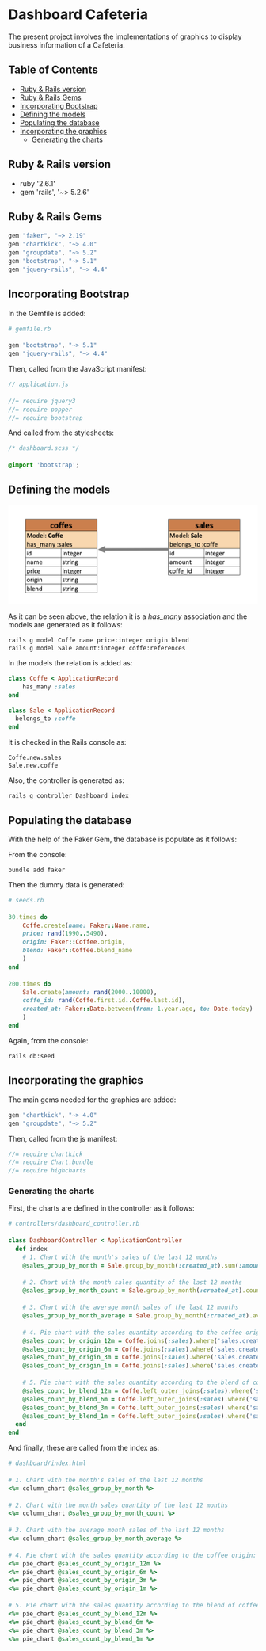 # Dashboard Cafeteria 

The present project involves the implementations of graphics to display business information of a Cafeteria.

## Table of Contents

* [Ruby & Rails version](#ruby---rails-version)
* [Ruby & Rails Gems](#ruby---rails-gems)
* [Incorporating Bootstrap](#incorporating-bootstrap)
* [Defining the models](#defining-the-models)
* [Populating the database](#populating-the-database)
* [Incorporating the graphics](#incorporating-the-graphics)
    + [Generating the charts](#generating-the-charts)
    
## Ruby & Rails version

* ruby '2.6.1'
* gem 'rails', '~> 5.2.6'

## Ruby & Rails Gems

```ruby
gem "faker", "~> 2.19"
gem "chartkick", "~> 4.0"
gem "groupdate", "~> 5.2"
gem "bootstrap", "~> 5.1"
gem "jquery-rails", "~> 4.4"
```

## Incorporating Bootstrap

In the Gemfile is added:

```ruby
# gemfile.rb

gem "bootstrap", "~> 5.1"
gem "jquery-rails", "~> 4.4"
```

Then, called from the JavaScript manifest:

```javascript
// application.js

//= require jquery3
//= require popper
//= require bootstrap
```

And called from the stylesheets:

```css
/* dashboard.scss */

@import 'bootstrap';
```

## Defining the models

![coffe](app/assets/images/coffe.png)

As it can be seen above, the relation it is a *has_many* association and the models are generated as it follows:

```console
rails g model Coffe name price:integer origin blend
rails g model Sale amount:integer coffe:references
```

In the models the relation is added as:

```ruby
class Coffe < ApplicationRecord
    has_many :sales
end
```

```ruby
class Sale < ApplicationRecord
  belongs_to :coffe
end
```

It is checked in the Rails console as:

```console
Coffe.new.sales
Sale.new.coffe
```

Also, the controller is generated as:

```console
rails g controller Dashboard index
```

## Populating the database

With the help of the Faker Gem, the database is populate as it follows:

From the console:

```console
bundle add faker
```

Then the dummy data is generated:

```ruby
# seeds.rb

30.times do
    Coffe.create(name: Faker::Name.name,
    price: rand(1990..5490),
    origin: Faker::Coffee.origin,
    blend: Faker::Coffee.blend_name
    )
end

200.times do
    Sale.create(amount: rand(2000..10000),
    coffe_id: rand(Coffe.first.id..Coffe.last.id),
    created_at: Faker::Date.between(from: 1.year.ago, to: Date.today)
    )
end
```

Again, from the console:

```console
rails db:seed
```

## Incorporating the graphics

The main gems needed for the graphics are added:

```ruby
gem "chartkick", "~> 4.0"
gem "groupdate", "~> 5.2"
```

Then, called from the js manifest:

```javascript
//= require chartkick
//= require Chart.bundle
//= require highcharts
```

### Generating the charts

First, the charts are defined in the controller as it follows:

```ruby
# controllers/dashboard_controller.rb

class DashboardController < ApplicationController
  def index
    # 1. Chart with the month's sales of the last 12 months
    @sales_group_by_month = Sale.group_by_month(:created_at).sum(:amount)

    # 2. Chart with the month sales quantity of the last 12 months
    @sales_group_by_month_count = Sale.group_by_month(:created_at).count

    # 3. Chart with the average month sales of the last 12 months
    @sales_group_by_month_average = Sale.group_by_month(:created_at).average(:amount)

    # 4. Pie chart with the sales quantity according to the coffee origin:
    @sales_count_by_origin_12m = Coffe.joins(:sales).where('sales.created_at > ? ', 1.year.ago).group(:origin).count
    @sales_count_by_origin_6m = Coffe.joins(:sales).where('sales.created_at > ? ', 6.month.ago).group(:origin).count
    @sales_count_by_origin_3m = Coffe.joins(:sales).where('sales.created_at > ? ', 3.month.ago).group(:origin).count
    @sales_count_by_origin_1m = Coffe.joins(:sales).where('sales.created_at > ? ', 1.month.ago).group(:origin).count

    # 5. Pie chart with the sales quantity according to the blend of coffee:
    @sales_count_by_blend_12m = Coffe.left_outer_joins(:sales).where('sales.created_at > ?', 1.year.ago).group(:blend).count
    @sales_count_by_blend_6m = Coffe.left_outer_joins(:sales).where('sales.created_at > ?', 6.month.ago).group(:blend).count
    @sales_count_by_blend_3m = Coffe.left_outer_joins(:sales).where('sales.created_at > ?', 3.month.ago).group(:blend).count
    @sales_count_by_blend_1m = Coffe.left_outer_joins(:sales).where('sales.created_at > ?', 1.month.ago).group(:blend).count
  end
end
```

And finally, these are called from the index as:

```ruby
# dashboard/index.html

# 1. Chart with the month's sales of the last 12 months
<%= column_chart @sales_group_by_month %>

# 2. Chart with the month sales quantity of the last 12 months
<%= column_chart @sales_group_by_month_count %>

# 3. Chart with the average month sales of the last 12 months
<%= column_chart @sales_group_by_month_average %>

# 4. Pie chart with the sales quantity according to the coffee origin:
<%= pie_chart @sales_count_by_origin_12m %>
<%= pie_chart @sales_count_by_origin_6m %>
<%= pie_chart @sales_count_by_origin_3m %>
<%= pie_chart @sales_count_by_origin_1m %>

# 5. Pie chart with the sales quantity according to the blend of coffee:
<%= pie_chart @sales_count_by_blend_12m %>
<%= pie_chart @sales_count_by_blend_6m %>
<%= pie_chart @sales_count_by_blend_3m %>
<%= pie_chart @sales_count_by_blend_1m %>
```
